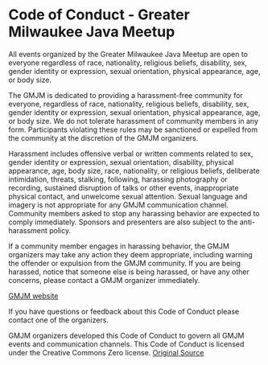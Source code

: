 # Code of Conduct - Greater Milwaukee Java Meetup

All events organized by the Greater Milwaukee Java Meetup are open to everyone regardless of  race, nationality, religious beliefs, disability, sex, gender identity or expression, sexual orientation, physical appearance, age, or body size.

The GMJM is dedicated to providing a harassment-free community for everyone, regardless of  race, nationality, religious beliefs, disability, sex, gender identity or expression, sexual orientation, physical appearance, age, or body size. We do not tolerate harassment of community members in any form. Participants violating these rules may be sanctioned or expelled from the community at the discretion of the GMJM organizers.

Harassment includes offensive verbal or written comments related to sex, gender identity or expression, sexual orientation, disability, physical appearance, age, body size, race, nationality, or religious beliefs, deliberate intimidation, threats, stalking, following, harassing photography or recording, sustained disruption of talks or other events, inappropriate physical contact, and unwelcome sexual attention. Sexual language and imagery is not appropriate for any GMJM communication channel. Community members asked to stop any harassing behavior are expected to comply immediately. Sponsors and presenters are also subject to the anti-harassment policy.

If a community member engages in harassing behavior, the GMJM organizers may take any action they deem appropriate, including warning the offender or expulsion from the GMJM community. If you are being harassed, notice that someone else is being harassed, or have any other concerns, please contact a GMJM organizer immediately.

[GMJM website](https://www.meetup.com/Greater-Milwaukee-Java-Meetup/)

If you have questions or feedback about this Code of Conduct please contact one of the organizers.

GMJM organizers developed this Code of Conduct to govern all GMJM events and communication channels. This Code of Conduct is licensed under the Creative Commons Zero license.  [Original Source](http://geekfeminism.wikia.com/wiki/Conference_anti-harassment/Policy)
